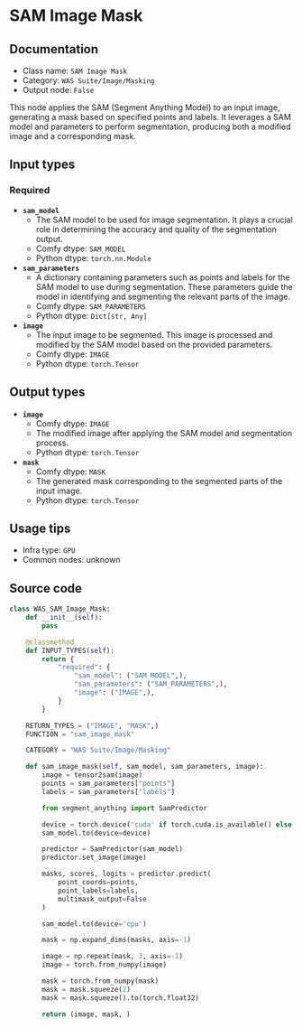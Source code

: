 # SAM Image Mask
## Documentation
- Class name: `SAM Image Mask`
- Category: `WAS Suite/Image/Masking`
- Output node: `False`

This node applies the SAM (Segment Anything Model) to an input image, generating a mask based on specified points and labels. It leverages a SAM model and parameters to perform segmentation, producing both a modified image and a corresponding mask.
## Input types
### Required
- **`sam_model`**
    - The SAM model to be used for image segmentation. It plays a crucial role in determining the accuracy and quality of the segmentation output.
    - Comfy dtype: `SAM_MODEL`
    - Python dtype: `torch.nn.Module`
- **`sam_parameters`**
    - A dictionary containing parameters such as points and labels for the SAM model to use during segmentation. These parameters guide the model in identifying and segmenting the relevant parts of the image.
    - Comfy dtype: `SAM_PARAMETERS`
    - Python dtype: `Dict[str, Any]`
- **`image`**
    - The input image to be segmented. This image is processed and modified by the SAM model based on the provided parameters.
    - Comfy dtype: `IMAGE`
    - Python dtype: `torch.Tensor`
## Output types
- **`image`**
    - Comfy dtype: `IMAGE`
    - The modified image after applying the SAM model and segmentation process.
    - Python dtype: `torch.Tensor`
- **`mask`**
    - Comfy dtype: `MASK`
    - The generated mask corresponding to the segmented parts of the input image.
    - Python dtype: `torch.Tensor`
## Usage tips
- Infra type: `GPU`
- Common nodes: unknown


## Source code
```python
class WAS_SAM_Image_Mask:
    def __init__(self):
        pass

    @classmethod
    def INPUT_TYPES(self):
        return {
            "required": {
                "sam_model": ("SAM_MODEL",),
                "sam_parameters": ("SAM_PARAMETERS",),
                "image": ("IMAGE",),
            }
        }

    RETURN_TYPES = ("IMAGE", "MASK",)
    FUNCTION = "sam_image_mask"

    CATEGORY = "WAS Suite/Image/Masking"

    def sam_image_mask(self, sam_model, sam_parameters, image):
        image = tensor2sam(image)
        points = sam_parameters["points"]
        labels = sam_parameters["labels"]

        from segment_anything import SamPredictor

        device = torch.device('cuda' if torch.cuda.is_available() else 'cpu')
        sam_model.to(device=device)

        predictor = SamPredictor(sam_model)
        predictor.set_image(image)

        masks, scores, logits = predictor.predict(
            point_coords=points,
            point_labels=labels,
            multimask_output=False
        )

        sam_model.to(device='cpu')

        mask = np.expand_dims(masks, axis=-1)

        image = np.repeat(mask, 3, axis=-1)
        image = torch.from_numpy(image)

        mask = torch.from_numpy(mask)
        mask = mask.squeeze(2)
        mask = mask.squeeze().to(torch.float32)

        return (image, mask, )

```
